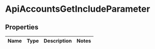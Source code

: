 

# ApiAccountsGetIncludeParameter


## Properties

| Name | Type | Description | Notes |
|------------ | ------------- | ------------- | -------------|



